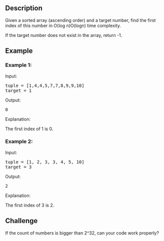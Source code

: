 ## Description
Given a sorted array (ascending order) and a target number, find the first index of this number in O(log n)O(logn) time complexity.

If the target number does not exist in the array, return -1.
## Example
### Example 1:
Input:
<pre>
tuple = [1,4,4,5,7,7,8,9,9,10]
target = 1
</pre>
Output:
<pre>
0
</pre>
Explanation:

The first index of 1 is 0.
### Example 2:
Input:
<pre>
tuple = [1, 2, 3, 3, 4, 5, 10]
target = 3
</pre>
Output:
<pre>
2
</pre>
Explanation:

The first index of 3 is 2.
## Challenge
If the count of numbers is bigger than 2^32, can your code work properly?